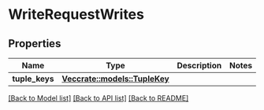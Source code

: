 # WriteRequestWrites

## Properties

Name | Type | Description | Notes
------------ | ------------- | ------------- | -------------
**tuple_keys** | [**Vec<crate::models::TupleKey>**](TupleKey.md) |  | 

[[Back to Model list]](../README.md#documentation-for-models) [[Back to API list]](../README.md#documentation-for-api-endpoints) [[Back to README]](../README.md)


